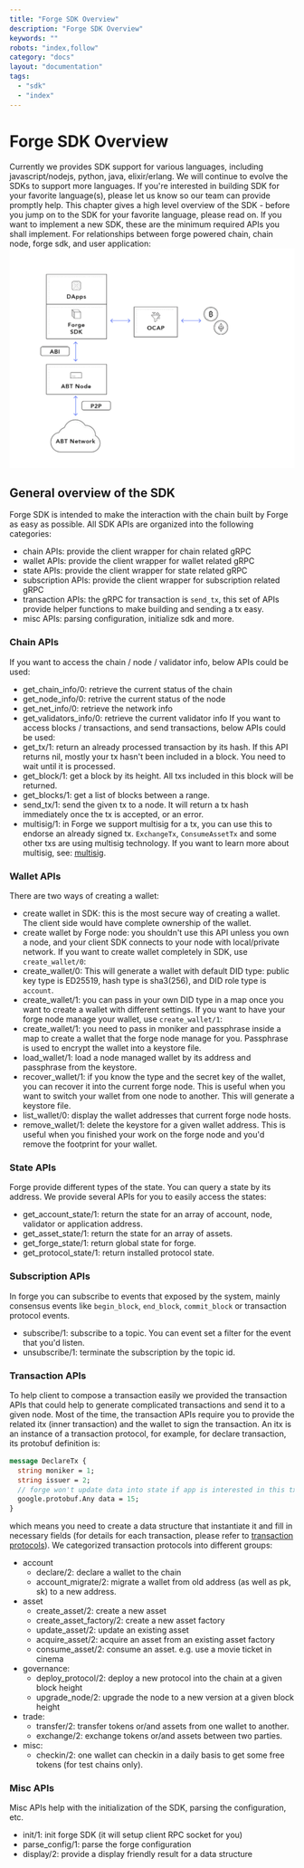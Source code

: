 ```yaml
---
title: "Forge SDK Overview"
description: "Forge SDK Overview"
keywords: ""
robots: "index,follow"
category: "docs"
layout: "documentation"
tags: 
  - "sdk"
  - "index"
---
```



# Forge SDK Overview
Currently we provides SDK support for various languages, including javascript/nodejs, python, java, elixir/erlang. We will continue to evolve the SDKs to support more languages. If you're interested in building SDK for your favorite language(s), please let us know so our team can provide promptly help.
This chapter gives a high level overview of the SDK - before you jump on to the SDK for your favorite language, please read on. If you want to implement a new SDK, these are the minimum required APIs you shall implement.
For relationships between forge powered chain, chain node, forge sdk, and user application:
![](../assets/images/forge-platform.png)
## General overview of the SDK
Forge SDK is intended to make the interaction with the chain built by Forge as easy as possible. All SDK APIs are organized into the following categories:
* chain APIs: provide the client wrapper for chain related gRPC
* wallet APIs: provide the client wrapper for wallet related gRPC
* state APIs: provide the client wrapper for state related gRPC
* subscription APIs: provide the client wrapper for subscription related gRPC
* transaction APIs: the gRPC for transaction is `send_tx`, this set of APIs provide helper functions to make building and sending a tx easy.
* misc APIs: parsing configuration, initialize sdk and more.
### Chain APIs
If you want to access the chain / node / validator info, below APIs could be used:
* get_chain_info/0: retrieve the current status of the chain
* get_node_info/0: retrive the current status of the node
* get_net_info/0: retrieve the network info
* get_validators_info/0: retrieve the current validator info
If you want to access blocks / transactions, and send transactions, below APIs could be used:
* get_tx/1: return an already processed transaction by its hash. If this API returns nil, mostly your tx hasn't been included in a block. You need to wait until it is processed.
* get_block/1: get a block by its height. All txs included in this block will be returned.
* get_blocks/1: get a list of blocks between a range.
* send_tx/1: send the given tx to a node. It will return a tx hash immediately once the tx is accepted, or an error.
* multisig/1: in Forge we support multisig for a tx, you can use this to endorse an already signed tx. `ExchangeTx`, `ConsumeAssetTx` and some other txs are using multisig technology. If you want to learn more about multisig, see: [multisig](../arch/multisig.md).
### Wallet APIs
There are two ways of creating a wallet:
* create wallet in SDK: this is the most secure way of creating a wallet. The client side would have complete ownership of the wallet.
* create wallet by Forge node: you shouldn't use this API unless you own a node, and your client SDK connects to your node with local/private network.
If you want to create wallet completely in SDK, use `create_wallet/0`:
* create_wallet/0: This will generate a wallet with default DID type: public key type is ED25519, hash type is sha3(256), and DID role type is `account`.
* create_wallet/1: you can pass in your own DID type in a map once you want to create a wallet with different settings.
If you want to have your forge node manage your wallet, use `create_wallet/1`:
* create_wallet/1: you need to pass in moniker and passphrase inside a map to create a wallet that the forge node manage for you. Passphrase is used to encrypt the wallet into a keystore file.
* load_wallet/1: load a node managed wallet by its address and passphrase from the keystore.
* recover_wallet/1: if you know the type and the secret key of the wallet, you can recover it into the current forge node. This is useful when you want to switch your wallet from one node to another. This will generate a keystore file.
* list_wallet/0: display the wallet addresses that current forge node hosts.
* remove_wallet/1: delete the keystore for a given wallet address. This is useful when you finished your work on the forge node and you'd remove the footprint for your wallet.
### State APIs
Forge provide different types of the state. You can query a state by its address. We provide several APIs for you to easily access the states:
* get_account_state/1: return the state for an array of account, node, validator or application address.
* get_asset_state/1: return the state for an array of assets.
* get_forge_state/1: return global state for forge.
* get_protocol_state/1: return installed protocol state.
### Subscription APIs
In forge you can subscribe to events that exposed by the system, mainly consensus events like `begin_block`, `end_block`, `commit_block` or transaction protocol events.
* subscribe/1: subscribe to a topic. You can event set a filter for the event that you'd listen.
* unsubscribe/1: terminate the subscription by the topic id.
### Transaction APIs
To help client to compose a transaction easily we provided the transaction APIs that could help to generate complicated transactions and send it to a given node. Most of the time, the transaction APIs require you to provide the related itx (inner transaction) and the wallet to sign the transaction. An itx is an instance of a transaction protocol, for example, for declare transaction, its protobuf definition is:
```proto
message DeclareTx {
  string moniker = 1;
  string issuer = 2;
  // forge won't update data into state if app is interested in this tx.
  google.protobuf.Any data = 15;
}
```
which means you need to create a data structure that instantiate it and fill in necessary fields (for details for each transaction, please refer to [transaction protocols](../txs)).
We categorized transaction protocols into different groups:
* account
  * declare/2: declare a wallet to the chain
  * account_migrate/2: migrate a wallet from old address (as well as pk, sk) to a new address.
* asset
  * create_asset/2: create a new asset
  * create_asset_factory/2: create a new asset factory
  * update_asset/2: update an existing asset
  * acquire_asset/2: acquire an asset from an existing asset factory
  * consume_asset/2: consume an asset. e.g. use a movie ticket in cinema
* governance:
  * deploy_protocol/2: deploy a new protocol into the chain at a given block height
  * upgrade_node/2: upgrade the node to a new version at a given block height
* trade:
  * transfer/2: transfer tokens or/and assets from one wallet to another.
  * exchange/2: exchange tokens or/and assets between two parties.
* misc:
  * checkin/2: one wallet can checkin in a daily basis to get some free tokens (for test chains only).
### Misc APIs
Misc APIs help with the initialization of the SDK, parsing the configuration, etc.
* init/1: init forge SDK (it will setup client RPC socket for you)
* parse_config/1: parse the forge configuration
* display/2: provide a display friendly result for a data structure